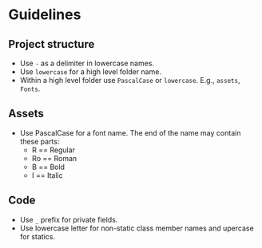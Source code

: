 # Guidelines
## Project structure

* Use `-` as a delimiter in lowercase names.
* Use `lowercase` for a high level folder name.
* Within a high level folder use `PascalCase` or `lowercase`. E.g., `assets`, `Fonts`.

## Assets

* Use PascalCase for a font name. The end of the name may contain these parts:
  * R == Regular
  * Ro == Roman
  * B == Bold
  * I == Italic
  
  
## Code

* Use `_` prefix for private fields.
* Use lowercase letter for non-static class member names and upercase for statics.